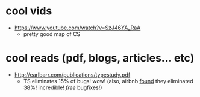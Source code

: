 
# cool vids
- https://www.youtube.com/watch?v=SzJ46YA_RaA
    - pretty good map of CS

<!-- 
## also cool vids, but not quite as cool
 -->

# cool reads (pdf, blogs, articles... etc)
- http://earlbarr.com/publications/typestudy.pdf
    - TS eliminates 15% of bugs! wow! (also, airbnb [found](https://www.youtube.com/watch?v=P-J9Eg7hJwE) they eliminated 38%! incredible! _free_ bugfixes!)
